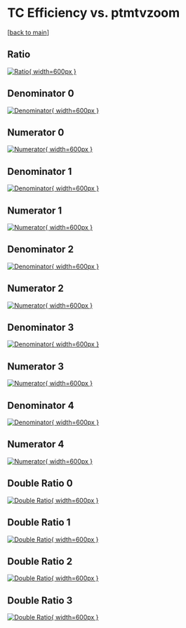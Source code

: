 # TC Efficiency vs. ptmtvzoom

[[back to main](./)]



## Ratio

[![Ratio](../mtv/var/TC_xtr_13_1_eff_ptmtvzoom.png){ width=600px }](../mtv/var/TC_xtr_13_1_eff_ptmtvzoom.pdf)

## Denominator 0

[![Denominator](../mtv/den/TC_xtr_13_1_eff_ptmtvzoom_den0.png){ width=600px }](../mtv/den/TC_xtr_13_1_eff_ptmtvzoom_den0.pdf)

## Numerator 0

[![Numerator](../mtv/num/TC_xtr_13_1_eff_ptmtvzoom_num0.png){ width=600px }](../mtv/num/TC_xtr_13_1_eff_ptmtvzoom_num0.pdf)

## Denominator 1

[![Denominator](../mtv/den/TC_xtr_13_1_eff_ptmtvzoom_den1.png){ width=600px }](../mtv/den/TC_xtr_13_1_eff_ptmtvzoom_den1.pdf)

## Numerator 1

[![Numerator](../mtv/num/TC_xtr_13_1_eff_ptmtvzoom_num1.png){ width=600px }](../mtv/num/TC_xtr_13_1_eff_ptmtvzoom_num1.pdf)

## Denominator 2

[![Denominator](../mtv/den/TC_xtr_13_1_eff_ptmtvzoom_den2.png){ width=600px }](../mtv/den/TC_xtr_13_1_eff_ptmtvzoom_den2.pdf)

## Numerator 2

[![Numerator](../mtv/num/TC_xtr_13_1_eff_ptmtvzoom_num2.png){ width=600px }](../mtv/num/TC_xtr_13_1_eff_ptmtvzoom_num2.pdf)

## Denominator 3

[![Denominator](../mtv/den/TC_xtr_13_1_eff_ptmtvzoom_den3.png){ width=600px }](../mtv/den/TC_xtr_13_1_eff_ptmtvzoom_den3.pdf)

## Numerator 3

[![Numerator](../mtv/num/TC_xtr_13_1_eff_ptmtvzoom_num3.png){ width=600px }](../mtv/num/TC_xtr_13_1_eff_ptmtvzoom_num3.pdf)

## Denominator 4

[![Denominator](../mtv/den/TC_xtr_13_1_eff_ptmtvzoom_den4.png){ width=600px }](../mtv/den/TC_xtr_13_1_eff_ptmtvzoom_den4.pdf)

## Numerator 4

[![Numerator](../mtv/num/TC_xtr_13_1_eff_ptmtvzoom_num4.png){ width=600px }](../mtv/num/TC_xtr_13_1_eff_ptmtvzoom_num4.pdf)

## Double Ratio 0

[![Double Ratio](../mtv/ratio/TC_xtr_13_1_eff_ptmtvzoom_ratio0.png){ width=600px }](../mtv/ratio/TC_xtr_13_1_eff_ptmtvzoom_ratio0.pdf)

## Double Ratio 1

[![Double Ratio](../mtv/ratio/TC_xtr_13_1_eff_ptmtvzoom_ratio1.png){ width=600px }](../mtv/ratio/TC_xtr_13_1_eff_ptmtvzoom_ratio1.pdf)

## Double Ratio 2

[![Double Ratio](../mtv/ratio/TC_xtr_13_1_eff_ptmtvzoom_ratio2.png){ width=600px }](../mtv/ratio/TC_xtr_13_1_eff_ptmtvzoom_ratio2.pdf)

## Double Ratio 3

[![Double Ratio](../mtv/ratio/TC_xtr_13_1_eff_ptmtvzoom_ratio3.png){ width=600px }](../mtv/ratio/TC_xtr_13_1_eff_ptmtvzoom_ratio3.pdf)

